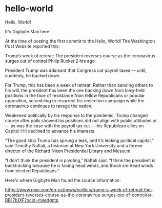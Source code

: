 # hello-world
Hello, World!

  It's Gigibyte Man here! 
  

At the time of posting the first commit to the Hello, World! The Washington Post Website reported this:

Trump’s week of retreat: The president reverses course as the coronavirus surges out of control
Philip Rucker  2 hrs ago

President Trump was adamant that Congress cut payroll taxes — until, suddenly, he backed down.

For Trump, this has been a week of retreat. Rather than bending others to his will, the president has been the one backing down from long-held positions in the face of resistance from fellow Republicans or popular opposition, scrambling to resurrect his reelection campaign while the coronavirus continues to ravage the nation.

Weakened politically by his response to the pandemic, Trump changed course after polls showed his positions did not align with public attitudes or — as was the case with the payroll tax cut — his Republican allies on Capitol Hill declined to advance his interests.

“The good ship Trump has sprung a leak, and it’s leaking political capital,” said Timothy Naftali, a historian at New York University and a former director of the Richard Nixon Presidential Library and Museum.

“I don’t think the president is pivoting,” Naftali said. “I think the president is backtracking because he is facing head winds, and those are head winds from elected Republicans.”

Here's where Gigibyte Man found the source information:  

https://www.msn.com/en-us/news/politics/trump-s-week-of-retreat-the-president-reverses-course-as-the-coronavirus-surges-out-of-control/ar-BB17b1XF?ocid=msedgntp

